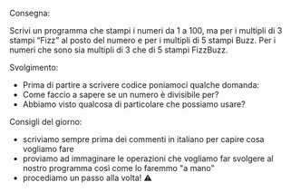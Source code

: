 Consegna:

Scrivi un programma che stampi i numeri da 1 a 100,
ma per i multipli di 3 stampi “Fizz” al posto del numero e per i multipli di 5 stampi Buzz.
Per i numeri che sono sia multipli di 3 che di 5 stampi FizzBuzz.

Svolgimento:

- Prima di partire a scrivere codice poniamoci qualche domanda:
- Come faccio a sapere se un numero è divisibile per?
- Abbiamo visto qualcosa di particolare che possiamo usare?

Consigli del giorno:

- scriviamo sempre prima dei commenti in italiano per capire cosa vogliamo fare
- proviamo ad immaginare le operazioni che vogliamo far svolgere al nostro programma così come lo faremmo "a mano"
- procediamo un passo alla volta! ⚠️